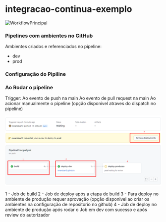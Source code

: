 # integracao-continua-exemplo
![WorkflowPrincipal](https://github.com/renanduart3/integracao-continua-exemplo/workflows/WorkflowPrincipal/badge.svg)

### Pipelines com ambientes no GitHub

Ambientes criados e referenciados no pipeline:
  - dev
  - prod

### Configuração do Pipiline



### Ao Rodar o pipeline
  Trigger:
    Ao evento de push na main
    Ao evento de pull request na main
    Ao acionar manualmente o pipeline (opção disponivel atraves do dispatch no pipeline)
    
![](img/deploy.png)

1 - Job de build
2 - Job de deploy após a etapa de build
3 - Para deploy no ambiente de produção requer aprovação (opção disponivel ao criar os ambientes na configuração de repositorio no github)
4 - Job de deploy no ambiente de produção após rodar o Job em dev com sucesso e após review do autorizador

